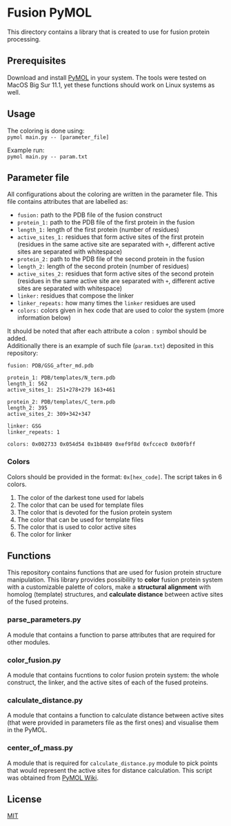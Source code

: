 # Fusion PyMOL
This directory contains a library that is created to use for fusion protein processing. 

## Prerequisites

Download and install [PyMOL](https://pymol.org/2/?#download) in your system. The tools were 
tested on MacOS Big Sur 11.1, yet these functions should work on Linux systems as well. 

## Usage

The coloring is done using:  
`pymol main.py -- [parameter_file]`  

Example run:  
`pymol main.py -- param.txt` 

## Parameter file

All configurations about the coloring are written in the parameter file. This file contains attributes 
that are labelled as:  
* `fusion:` path to the PDB file of the fusion construct  
* `protein_1:` path to the PDB file of the first protein in the fusion  
* `length_1:` length of the first protein (number of residues)  
* `active_sites_1:` residues that form active sites of the first protein (residues in the same 
active site are separated with `+`, different active sites are separated with whitespace)  
* `protein_2:` path to the PDB file of the second protein in the fusion
* `length_2:`  length of the second protein (number of residues)  
* `active_sites_2:` residues that form active sites of the second protein (residues in the same 
active site are separated with `+`, different active sites are separated with whitespace)  
* `linker:` residues that compose the linker  
* `linker_repeats:` how many times the `linker` residues are used  
* `colors:`  colors given in hex code that are used to color the system (more information below)

It should be noted that after each attribute a colon `:` symbol should be added.  
Additionally there is an example of such file (`param.txt`) deposited in this repository:  

```
fusion: PDB/GSG_after_md.pdb

protein_1: PDB/templates/N_term.pdb
length_1: 562
active_sites_1: 251+278+279 163+461

protein_2: PDB/templates/C_term.pdb
length_2: 395
active_sites_2: 309+342+347

linker: GSG
linker_repeats: 1

colors: 0x002733 0x054d54 0x1b8489 0xef9f8d 0xfccec0 0x00fbff
```

### Colors
Colors should be provided in the format: `0x[hex_code]`. The script takes in 6 colors. 

1. The color of the darkest tone used for labels
2. The color that can be used for template files 
3. The color that is devoted for the fusion protein system
4. The color that can be used for template files
5. The color that is used to color active sites
6. The color for linker

## Functions
This repository contains functions that are used for fusion protein structure manipulation. This
library provides possibility to **color** fusion protein system with a customizable palette 
of colors, make a **structural alignment** with homolog (template) structures, and **calculate
distance** between active sites of the fused proteins.  

### parse_parameters.py
A module that contains a function to parse attributes that are required for other modules.

### color_fusion.py
A module that contains fucntions to color fusion protein system: the whole construct, the linker, 
and the active sites of each of the fused proteins.   

### calculate_distance.py
A module that contains a function to calculate distance between active sites (that were 
provided in parameters file as the first ones) and visualise them in the PyMOL.

### center_of_mass.py
A module that is required for `calculate_distance.py` module to pick points that would 
represent the active sites for distance calculation. This script was obtained from [PyMOL Wiki](https://pymolwiki.org/index.php/Center_of_mass).

## License
[MIT](https://choosealicense.com/licenses/mit/)

